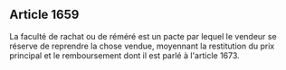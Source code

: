 Article 1659
----
La faculté de rachat ou de réméré est un pacte par lequel le vendeur se réserve
de reprendre la chose vendue, moyennant la restitution du prix principal et le
remboursement dont il est parlé à l'article 1673.
